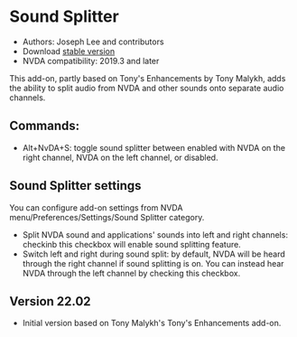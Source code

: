 # Sound Splitter

* Authors: Joseph Lee and contributors
* Download [stable version][1]
* NVDA compatibility: 2019.3 and later

This add-on, partly based on Tony's Enhancements by Tony Malykh, adds the ability to split audio from NVDA and other sounds onto separate audio channels.


## Commands:

* Alt+NvDA+S: toggle sound splitter between enabled with NVDA on the right channel, NVDA on the left channel, or disabled.

## Sound Splitter settings

You can configure add-on settings from NVDA menu/Preferences/Settings/Sound Splitter category.

* Split NVDA sound and applications' sounds into left and right channels: checkinb this checkbox will enable sound splitting feature.
* Switch left and right during sound split: by default, NVDA will be heard through the right channel if sound splitting is on. You can instead hear NVDA through the left channel by checking this checkbox.

## Version 22.02

* Initial version based on Tony Malykh's Tony's Enhancements add-on.

[1]: https://addons.nvda-project.org/files/get.php?file=soundsplitter
